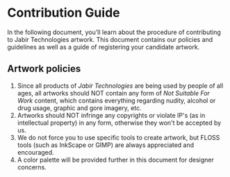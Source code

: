 # Contribution Guide

In the following document, you'll learn about the procedure of contributing to Jabir Technologies artwork. This document contains our policies and guidelines as well as a guide of registering your candidate artwork.

## Artwork policies

1. Since all products of _Jabir Technologies_ are being used by people of all ages, all artworks should NOT contain any form of _Not Suitable For Work_ content, which contains everything regarding nudity, alcohol or drug usage, graphic and gore imagery, etc.
2. Artworks should NOT infringe any copyrights or violate IP's (as in intellectual property) in any form, otherwise they won't be accepted by us.
3. We do not force you to use specific tools to create artwork, but FLOSS tools (such as InkScape or GIMP) are always appreciated and encouraged. 
4. A color palette will be provided further in this document for designer concerns.